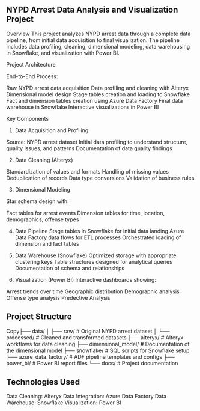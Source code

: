 ## NYPD Arrest Data Analysis and Visualization Project

Overview
This project analyzes NYPD arrest data through a complete data pipeline, from initial data acquisition to final visualization. The pipeline includes data profiling, cleaning, dimensional modeling, data warehousing in Snowflake, and visualization with Power BI.

Project Architecture

End-to-End Process:

Raw NYPD arrest data acquisition
Data profiling and cleaning with Alteryx
Dimensional model design
Stage tables creation and loading to Snowflake
Fact and dimension tables creation using Azure Data Factory
Final data warehouse in Snowflake
Interactive visualizations in Power BI

Key Components
1. Data Acquisition and Profiling

Source: NYPD arrest dataset
Initial data profiling to understand structure, quality issues, and patterns
Documentation of data quality findings

2. Data Cleaning (Alteryx)

Standardization of values and formats
Handling of missing values
Deduplication of records
Data type conversions
Validation of business rules

3. Dimensional Modeling

Star schema design with:

Fact tables for arrest events
Dimension tables for time, location, demographics, offense types



4. Data Pipeline
Stage tables in Snowflake for initial data landing
Azure Data Factory data flows for ETL processes
Orchestrated loading of dimension and fact tables

5. Data Warehouse (Snowflake)
Optimized storage with appropriate clustering keys
Table structures designed for analytical queries
Documentation of schema and relationships

6. Visualization (Power BI)
Interactive dashboards showing:

Arrest trends over time
Geographic distribution
Demographic analysis
Offense type analysis
Predective Analysis





## Project Structure
Copy├── data/
│   ├── raw/                  # Original NYPD arrest dataset
│   └── processed/            # Cleaned and transformed datasets
├── alteryx/                  # Alteryx workflows for data cleaning
├── dimensional_model/        # Documentation of the dimensional model
├── snowflake/                # SQL scripts for Snowflake setup
├── azure_data_factory/       # ADF pipeline templates and configs
├── power_bi/                 # Power BI report files
└── docs/                     # Project documentation


## Technologies Used
Data Cleaning: Alteryx
Data Integration: Azure Data Factory
Data Warehouse: Snowflake
Visualization: Power BI

